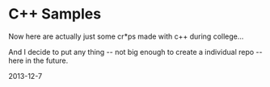 C++ Samples
==

Now here are actually just some cr*ps made with c++ during college...

And I decide to put any thing -- not big enough to create a individual repo -- here in the future.

2013-12-7
